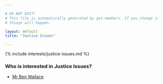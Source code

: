 ```yaml
---

# DO NOT EDIT!
# This file is automatically generated by get-members. If you change it, bad
# things will happen.

layout: default
title: "Justice Issues"

---
```


{% include interests/justice-issues.md %}

### Who is interested in Justice Issues?


* [Mr Ben Wallace](../members/mr-ben-wallace.html)
